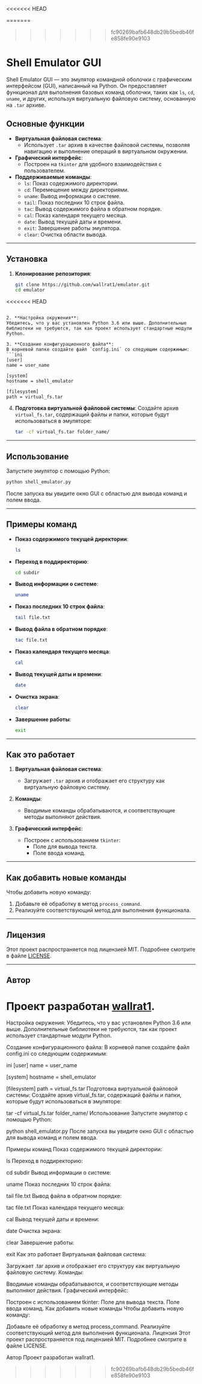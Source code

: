 <<<<<<< HEAD

=======
>>>>>>> fc90269bafb648db29b5bedb46fe858fe90e9103
# Shell Emulator GUI

Shell Emulator GUI — это эмулятор командной оболочки с графическим интерфейсом (GUI), написанный на Python. Он предоставляет функционал для выполнения базовых команд оболочки, таких как `ls`, `cd`, `uname`, и других, используя виртуальную файловую систему, основанную на `.tar` архиве.

## Основные функции

- **Виртуальная файловая система**:
  - Использует `.tar` архив в качестве файловой системы, позволяя навигацию и выполнение операций в виртуальном окружении.
- **Графический интерфейс**:
  - Построен на `tkinter` для удобного взаимодействия с пользователем.
- **Поддерживаемые команды**:
  - `ls`: Показ содержимого директории.
  - `cd`: Перемещение между директориями.
  - `uname`: Вывод информации о системе.
  - `tail`: Показ последних 10 строк файла.
  - `tac`: Вывод содержимого файла в обратном порядке.
  - `cal`: Показ календаря текущего месяца.
  - `date`: Вывод текущей даты и времени.
  - `exit`: Завершение работы эмулятора.
  - `clear`: Очистка области вывода.

---

## Установка

1. **Клонирование репозитория**:
   ```bash
   git clone https://github.com/wallrat1/emulator.git
   cd emulator
<<<<<<< HEAD
   ```

2. **Настройка окружения**:
   Убедитесь, что у вас установлен Python 3.6 или выше. Дополнительные библиотеки не требуются, так как проект использует стандартные модули Python.

3. **Создание конфигурационного файла**:
   В корневой папке создайте файл `config.ini` со следующим содержимым:
   ```ini
   [user]
   name = user_name

   [system]
   hostname = shell_emulator

   [filesystem]
   path = virtual_fs.tar
   ```

4. **Подготовка виртуальной файловой системы**:
   Создайте архив `virtual_fs.tar`, содержащий файлы и папки, которые будут использоваться в эмуляторе:
   ```bash
   tar -cf virtual_fs.tar folder_name/
   ```

---

## Использование

Запустите эмулятор с помощью Python:
```bash
python shell_emulator.py
```

После запуска вы увидите окно GUI с областью для вывода команд и полем ввода.

---

## Примеры команд

- **Показ содержимого текущей директории**:
  ```bash
  ls
  ```

- **Переход в поддиректорию**:
  ```bash
  cd subdir
  ```

- **Вывод информации о системе**:
  ```bash
  uname
  ```

- **Показ последних 10 строк файла**:
  ```bash
  tail file.txt
  ```

- **Вывод файла в обратном порядке**:
  ```bash
  tac file.txt
  ```

- **Показ календаря текущего месяца**:
  ```bash
  cal
  ```

- **Вывод текущей даты и времени**:
  ```bash
  date
  ```

- **Очистка экрана**:
  ```bash
  clear
  ```

- **Завершение работы**:
  ```bash
  exit
  ```

---

## Как это работает

1. **Виртуальная файловая система**:
   - Загружает `.tar` архив и отображает его структуру как виртуальную файловую систему.

2. **Команды**:
   - Вводимые команды обрабатываются, и соответствующие методы выполняют действия.

3. **Графический интерфейс**:
   - Построен с использованием `tkinter`:
     - Поле для вывода текста.
     - Поле ввода команд.

---

## Как добавить новые команды

Чтобы добавить новую команду:
1. Добавьте её обработку в метод `process_command`.
2. Реализуйте соответствующий метод для выполнения функционала.

---

## Лицензия

Этот проект распространяется под лицензией MIT. Подробнее смотрите в файле [LICENSE](LICENSE).

---

## Автор

Проект разработан [wallrat1](https://github.com/wallrat1).
=======
Настройка окружения: Убедитесь, что у вас установлен Python 3.6 или выше. Дополнительные библиотеки не требуются, так как проект использует стандартные модули Python.

Создание конфигурационного файла: В корневой папке создайте файл config.ini со следующим содержимым:

ini
[user]
name = user_name

[system]
hostname = shell_emulator

[filesystem]
path = virtual_fs.tar
Подготовка виртуальной файловой системы: Создайте архив virtual_fs.tar, содержащий файлы и папки, которые будут использоваться в эмуляторе:


tar -cf virtual_fs.tar folder_name/
Использование
Запустите эмулятор с помощью Python:


python shell_emulator.py
После запуска вы увидите окно GUI с областью для вывода команд и полем ввода.

Примеры команд
Показ содержимого текущей директории:


ls
Переход в поддиректорию:

cd subdir
Вывод информации о системе:

uname
Показ последних 10 строк файла:

tail file.txt
Вывод файла в обратном порядке:

tac file.txt
Показ календаря текущего месяца:

cal
Вывод текущей даты и времени:


date
Очистка экрана:


clear
Завершение работы:


exit
Как это работает
Виртуальная файловая система:

Загружает .tar архив и отображает его структуру как виртуальную файловую систему.
Команды:

Вводимые команды обрабатываются, и соответствующие методы выполняют действия.
Графический интерфейс:

Построен с использованием tkinter:
Поле для вывода текста.
Поле ввода команд.
Как добавить новые команды
Чтобы добавить новую команду:

Добавьте её обработку в метод process_command.
Реализуйте соответствующий метод для выполнения функционала.
Лицензия
Этот проект распространяется под лицензией MIT. Подробнее смотрите в файле LICENSE.

Автор
Проект разработан wallrat1.
>>>>>>> fc90269bafb648db29b5bedb46fe858fe90e9103

